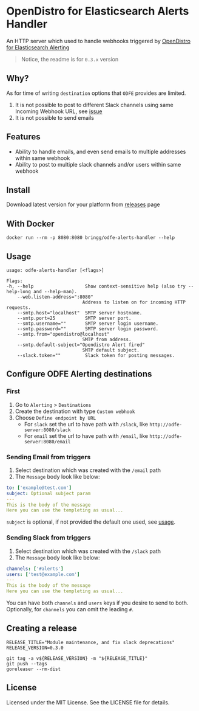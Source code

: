 # OpenDistro for Elasticsearch Alerts Handler

An HTTP server which used to handle webhooks triggered by [OpenDistro for Elasticsearch Alerting](https://opendistro.github.io/for-elasticsearch-docs/docs/alerting)

> Notice, the readme is for `0.3.x` version

## Why?

As for time  of writing `destination` options that `ODFE` provides are limited.

1. It is not possible to post to different Slack channels using same Incoming Webhook URL, see [issue](https://github.com/opendistro-for-elasticsearch/alerting-kibana-plugin/issues/85)
2. It is not possible to send emails

## Features

- Ability to handle emails, and even send emails to multiple addresses within same webhook
- Ability to post to multiple slack channels and/or users within same webhook

## Install

Download latest version for your platform from [releases](https://github.com/bringg/odfe-alerts-handler/releases) page

## With Docker

```shell
docker run --rm -p 8080:8080 bringg/odfe-alerts-handler --help
```

## Usage

```plain
usage: odfe-alerts-handler [<flags>]

Flags:
-h, --help                   Show context-sensitive help (also try --help-long and --help-man).
    --web.listen-address=":8080"
                            Address to listen on for incoming HTTP requests.
    --smtp.host="localhost"  SMTP server hostname.
    --smtp.port=25           SMTP server port.
    --smtp.username=""       SMTP server login username.
    --smtp.password=""       SMTP server login password.
    --smtp.from="opendistro@localhost"
                            SMTP from address.
    --smtp.default-subject="Opendistro Alert fired"
                            SMTP default subject.
    --slack.token=""         Slack token for posting messages.
```

## Configure ODFE Alerting destinations

### First

1. Go to `Alerting` > `Destinations`
2. Create the destination with type `Custom webhook`
3. Choose `Define endpoint by URL`
    - For `slack` set the url to have path with `/slack`, like `http://odfe-server:8080/slack`
    - For `email` set the url to have path with `/email`, like `http://odfe-server:8080/email`

### Sending Email from triggers

1. Select destination which was created with the `/email` path
2. The `Message` body look like below:

```yaml
to: ['example@test.com']
subject: Optional subject param
---
This is the body of the message
Here you can use the templeting as usual...
```

`subject` is optional, if not provided the default one used, see [usage](#usage).

### Sending Slack from triggers

1. Select destination which was created with the `/slack` path
2. The `Message` body look like below:

```yaml
channels: ['#alerts']
users: ['test@example.com']
---
This is the body of the message
Here you can use the templeting as usual...
```

You can have both `channels` and `users` keys if you desire to send to both.
Optionally, for `channels` you can omit the leading `#`.

## Creating a release

```shell
RELEASE_TITLE="Module maintenance, and fix slack deprecations"
RELEASE_VERSION=0.3.0

git tag -a v${RELEASE_VERSION} -m "${RELEASE_TITLE}"
git push --tags
goreleaser --rm-dist
```

## License

Licensed under the MIT License. See the LICENSE file for details.
